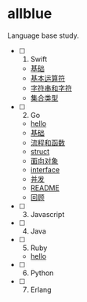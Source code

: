 # allblue
Language base study.

- [ ] 1. Swift  
  * [基础](swift/1.1.md)
  * [基本运算符](swift/1.2.md)
  * [字符串和字符](swift/1.3.md)
  * [集合类型](swift/1.4.md)
- [ ] 2. Go
    * [hello](go/1.1.md)
    * [基础](go/1.2.md)
    * [流程和函数](go/1.3.md)
    * [struct](go/1.4.md)
    * [面向对象](go/1.5.md)
    * [interface](go/1.6.md)
    * [并发](go/1.7.md)
    * [README](go/README.md)
    * [回顾](go/2.0.md)  
- [ ] 3. Javascript  
- [ ] 4. Java  
- [ ] 5. Ruby
  * [hello](ruby/base.md)
- [ ] 6. Python  
- [ ] 7. Erlang  



